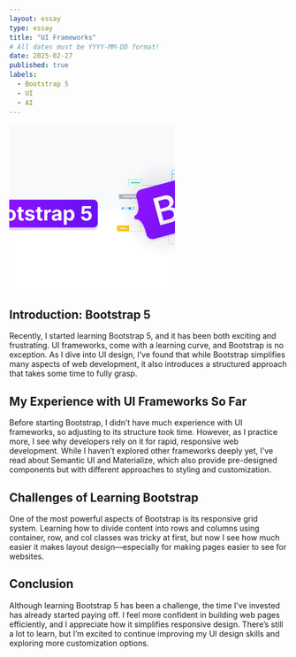 ```yaml
---
layout: essay
type: essay
title: "UI Frameworks"
# All dates must be YYYY-MM-DD format!
date: 2025-02-27
published: true
labels:
  - Bootstrap 5
  - UI
  - AI
---
```


<div class="d-flex justify-content-center">
    <img class="img-fluid" src="img/thumbnail.png" style="width: 300px; height: 300px; object-fit: cover;">
</div>

## Introduction: Bootstrap 5
Recently, I started learning Bootstrap 5, and it has been both exciting and frustrating. UI frameworks, come with a learning curve, and Bootstrap is no exception. As I dive into UI design, I’ve found that while Bootstrap simplifies many aspects of web development, it also introduces a structured approach that takes some time to fully grasp.

## My Experience with UI Frameworks So Far 
Before starting Bootstrap, I didn’t have much experience with UI frameworks, so adjusting to its structure took time. However, as I practice more, I see why developers rely on it for rapid, responsive web development. While I haven’t explored other frameworks deeply yet, I’ve read about Semantic UI and Materialize, which also provide pre-designed components but with different approaches to styling and customization.

## Challenges of Learning Bootstrap
One of the most powerful aspects of Bootstrap is its responsive grid system. Learning how to divide content into rows and columns using container, row, and col classes was tricky at first, but now I see how much easier it makes layout design—especially for making pages easier to see for websites.

## Conclusion
Although learning Bootstrap 5 has been a challenge, the time I’ve invested has already started paying off. I feel more confident in building web pages efficiently, and I appreciate how it simplifies responsive design. There’s still a lot to learn, but I’m excited to continue improving my UI design skills and exploring more customization options.

  
